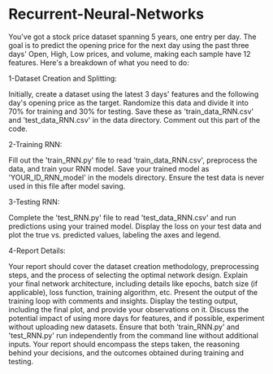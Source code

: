 # Recurrent-Neural-Networks

You've got a stock price dataset spanning 5 years, one entry per day. The goal is to predict the opening price for the next day using the past three days' Open, High, Low prices, and volume, making each sample have 12 features. Here's a breakdown of what you need to do:

1-Dataset Creation and Splitting:

Initially, create a dataset using the latest 3 days' features and the following day's opening price as the target.
Randomize this data and divide it into 70% for training and 30% for testing. Save these as 'train_data_RNN.csv' and 'test_data_RNN.csv' in the data directory. Comment out this part of the code.

2-Training RNN:

Fill out the 'train_RNN.py' file to read 'train_data_RNN.csv', preprocess the data, and train your RNN model.
Save your trained model as 'YOUR_ID_RNN_model' in the models directory. Ensure the test data is never used in this file after model saving.

3-Testing RNN:

Complete the 'test_RNN.py' file to read 'test_data_RNN.csv' and run predictions using your trained model.
Display the loss on your test data and plot the true vs. predicted values, labeling the axes and legend.

4-Report Details:

Your report should cover the dataset creation methodology, preprocessing steps, and the process of selecting the optimal network design.
Explain your final network architecture, including details like epochs, batch size (if applicable), loss function, training algorithm, etc.
Present the output of the training loop with comments and insights.
Display the testing output, including the final plot, and provide your observations on it.
Discuss the potential impact of using more days for features, and if possible, experiment without uploading new datasets.
Ensure that both 'train_RNN.py' and 'test_RNN.py' run independently from the command line without additional inputs. Your report should encompass the steps taken, the reasoning behind your decisions, and the outcomes obtained during training and testing.
